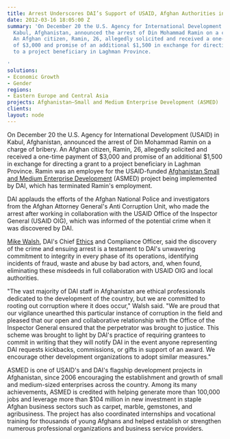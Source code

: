 ```yaml
---
title: Arrest Underscores DAI’s Support of USAID, Afghan Authorities in Fighting Corruption
date: 2012-03-16 18:05:00 Z
summary: 'On December 20 the U.S. Agency for International Development (USAID) in
  Kabul, Afghanistan, announced the arrest of Din Mohammad Ramin on a charge of bribery.
  An Afghan citizen, Ramin, 26, allegedly solicited and received a one-time payment
  of $3,000 and promise of an additional $1,500 in exchange for directing a grant
  to a project beneficiary in Laghman Province.

'
solutions:
- Economic Growth
- Gender
regions:
- Eastern Europe and Central Asia
projects: Afghanistan—Small and Medium Enterprise Development (ASMED)
clients: 
layout: node
---
```


On December 20 the U.S. Agency for International Development (USAID) in Kabul, Afghanistan, announced the arrest of Din Mohammad Ramin on a charge of bribery. An Afghan citizen, Ramin, 26, allegedly solicited and received a one-time payment of $3,000 and promise of an additional $1,500 in exchange for directing a grant to a project beneficiary in Laghman Province. Ramin was an employee for the USAID-funded [Afghanistan Small and Medium Enterprise Development][1] (ASMED) project being implemented by DAI, which has terminated Ramin's employment.

DAI applauds the efforts of the Afghan National Police and investigators from the Afghan Attorney General's Anti Corruption Unit, who made the arrest after working in collaboration with the USAID Office of the Inspector General (USAID OIG), which was informed of the potential crime when it was discovered by DAI.

[Mike Walsh][2], DAI's Chief [Ethics][3] and Compliance Officer, said the discovery of the crime and ensuing arrest is a testament to DAI's unwavering commitment to integrity in every phase of its operations, identifying incidents of fraud, waste and abuse by bad actors, and, when found, eliminating these misdeeds in full collaboration with USAID OIG and local authorities.

"The vast majority of DAI staff in Afghanistan are ethical professionals dedicated to the development of the country, but we are committed to rooting out corruption where it does occur," Walsh said. "We are proud that our vigilance unearthed this particular instance of corruption in the field and pleased that our open and collaborative relationship with the Office of the Inspector General ensured that the perpetrator was brought to justice. This scheme was brought to light by DAI's practice of requiring grantees to commit in writing that they will notify DAI in the event anyone representing DAI requests kickbacks, commissions, or gifts in support of an award. We encourage other development organizations to adopt similar measures."

ASMED is one of USAID's and DAI's flagship development projects in Afghanistan, since 2006 encouraging the establishment and growth of small and medium-sized enterprises across the country. Among its many achievements, ASMED is credited with helping generate more than 100,000 jobs and leverage more than $104 million in new investment in staple Afghan business sectors such as carpet, marble, gemstones, and agribusiness. The project has also coordinated internships and vocational training for thousands of young Afghans and helped establish or strengthen numerous professional organizations and business service providers.

[1]: /our-work/projects/afghanistan-small-and-medium-enterprise-development-asmed
[2]: /who-we-are/our-team/mike-walsh
[3]: /who-we-are/ethics-integrity
